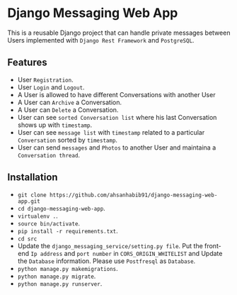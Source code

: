 # Django Messaging Web App

This is a reusable Django project that can handle private messages between Users implemented with `Django Rest Framework` and `PostgreSQL`.

## Features

*  	User `Registration`.
*  	User `Login` and `Logout`.
*  	A User is allowed to have different Conversations with another User
*  	A User can `Archive` a Conversation.
*  	A User can `Delete` a Conversation.
*  	User can see `sorted Conversation list` where his last Conversation shows up with `timestamp`.
*  	User can see `message list` with `timestamp` related to a particular `Conversation` sorted by `timestamp`.
*	User can send `messages` and `Photos` to another User and maintaina a `Conversation thread`.

## Installation

*	`git clone https://github.com/ahsanhabib91/django-messaging-web-app.git`
*	`cd django-messaging-web-app`.
*	`virtualenv .`.
*	`source bin/activate`.
*	`pip install -r requirements.txt`.
*	`cd src`
*	Update the `django_messaging_service/setting.py file`. Put the front-end `Ip address` and `port number` in `CORS_ORIGIN_WHITELIST` and Update the `Database` information. Please use `Postfresql` as `Database`.
*	`python manage.py makemigrations`.
*	`python manage.py migrate`.
*	`python manage.py runserver`.